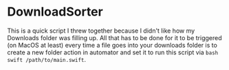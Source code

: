 # DownloadSorter
This is a quick script I threw together because I didn't like how my Downloads folder was filling up. All that has to be done for it to be triggered (on MacOS at least) every time a file goes into your downloads folder is to create a new folder action in automator and set it to run this script via ```bash swift /path/to/main.swift```.
